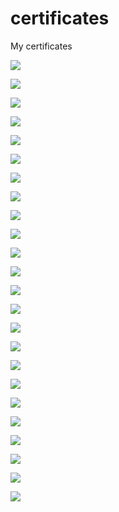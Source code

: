 # certificates
My certificates

![](./Certificates/OCP.png)

![](./Certificates/Coding%20interview.png)

![](./Certificates/Docer.png)

![](./Certificates/Docker%20-%20CD.png)

![](./Certificates/GCP.png)

![](./Certificates/GraphQL.png)

![](./Certificates/Java%20-%20Concurrency.png)

![](./Certificates/Java%20-%20DS.png)

![](./Certificates/Java%20-%20Gradle.png)

![](./Certificates/Java%20-%20JDBC.png)

![](./Certificates/Java%20-%20JMM.png)

![](./Certificates/Java%20-%20JSON.png)

![](./Certificates/Java%20-%20JUnit%205.png)

![](./Certificates/Java%20-%20Microservices.png)

![](./Certificates/Java%20-%20recursion.png)

![](./Certificates/React+Spring.png)

![](./Certificates/Scala.png)

![](./Certificates/Spring.png)

![](./Certificates/Spring%20-%20TDD.png)

![](./Certificates/Spring%20Boot.png)

![](./Certificates/Spring%20Cloud.png)

![](./Certificates/Golang.png)

![](./Certificates/Pro%20Go.png)

![](./Certificates/Statistics.png)